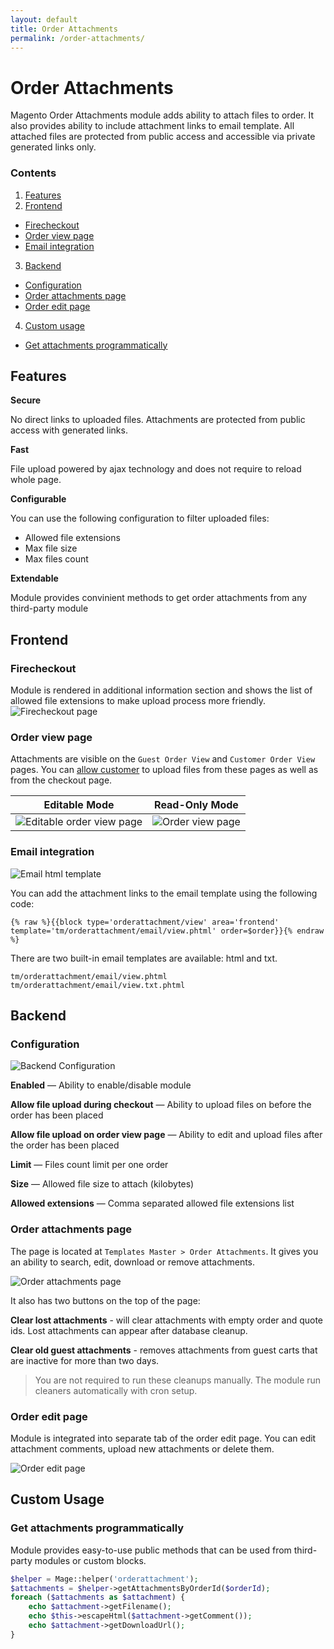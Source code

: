 ```yaml
---
layout: default
title: Order Attachments
permalink: /order-attachments/
---
```


# Order Attachments
Magento Order Attachments module adds ability to attach files to order. It also
provides ability to include attachment links to email template. All attached
files are protected from public access and accessible via private generated
links only.

### Contents
1. [Features](#features)
2. [Frontend](#frontend)
 - [Firecheckout](#firecheckout)
 - [Order view page](#order-view-page)
 - [Email integration](#email-integration)
3. [Backend](#backend)
 - [Configuration](#configuration)
 - [Order attachments page](#order-attachments-page)
 - [Order edit page](#order-edit-page)
4. [Custom usage](#custom-usage)
 - [Get attachments programmatically](#get-attachments-programmatically)

## Features

**Secure**

No direct links to uploaded files. Attachments are protected from public access
with generated links.

**Fast**

File upload powered by ajax technology and does not require to reload whole page.

**Configurable**

You can use the following configuration to filter uploaded files:
 - Allowed file extensions
 - Max file size
 - Max files count

**Extendable**

Module provides convinient methods to get order attachments from any third-party module

## Frontend

### Firecheckout
Module is rendered in additional information section and shows the list of allowed
file extensions to make upload process more friendly.
![Firecheckout page](https://cldup.com/cJsVsu1JbE-3000x3000.png)

### Order view page
Attachments are visible on the `Guest Order View` and `Customer Order View` pages.
You can [allow customer](#configuration) to upload files from these pages as well as from the
checkout page.

Editable Mode | Read-Only Mode
--------------|---------------
![Editable order view page](https://cldup.com/N2Fh8NLkT--3000x3000.png) | ![Order view page](https://cldup.com/jPZ370Fz1m-3000x3000.png)

### Email integration
![Email html template](https://cldup.com/nD7a_vl3Jz-2000x2000.png)

You can add the attachment links to the email template using the following
code:

```
{% raw %}{{block type='orderattachment/view' area='frontend' template='tm/orderattachment/email/view.phtml' order=$order}}{% endraw %}
```

There are two built-in email templates are available: html and txt.

```
tm/orderattachment/email/view.phtml
tm/orderattachment/email/view.txt.phtml
```

## Backend

### Configuration

![Backend Configuration](https://cldup.com/Cx_LuDmPOz-3000x3000.png)

**Enabled** — Ability to enable/disable module

**Allow file upload during checkout** — Ability to upload files on before the
order has been placed

**Allow file upload on order view page** — Ability to edit and upload files after
the order has been placed

**Limit** — Files count limit per one order

**Size** — Allowed file size to attach (kilobytes)

**Allowed extensions** — Comma separated allowed file extensions list

### Order attachments page
The page is located at `Templates Master > Order Attachments`. It gives you
an ability to search, edit, download or remove attachments.

![Order attachments page](https://cldup.com/kCRHIdqL7K-3000x3000.png)

It also has two buttons on the top of the page:

**Clear lost attachments** - will clear attachments with empty order and quote ids.
Lost attachments can appear after database cleanup.

**Clear old guest attachments** - removes attachments from guest carts that are
inactive for more than two days.

> You are not required to run these cleanups manually. The module run cleaners
automatically with cron setup.

### Order edit page
Module is integrated into separate tab of the order edit page. You can
edit attachment comments, upload new attachments or delete them.

![Order edit page](https://cldup.com/MIILkheLBx-3000x3000.png)

## Custom Usage

### Get attachments programmatically
Module provides easy-to-use public methods that can be used from third-party
modules or custom blocks.

```php
$helper = Mage::helper('orderattachment');
$attachments = $helper->getAttachmentsByOrderId($orderId);
foreach ($attachments as $attachment) {
    echo $attachment->getFilename();
    echo $this->escapeHtml($attachment->getComment());
    echo $attachment->getDownloadUrl();
}
```
